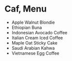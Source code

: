 # Caf‚ Menu 
- Apple Walnut Blondie 
- Ethiopian Buna 
- Indonesian Avocado Coffee 
- Italian Cream Iced Coffee 
- Maple Oat Sticky Cake 
- Saudi Arabian Kahwa 
- Vietnamese Egg Coffee 

